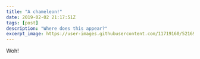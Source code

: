 ```yaml
---
title: "A chameleon!"
date: 2019-02-02 21:17:51Z
tags: [post]
description: "Where does this appear?"
excerpt_image: https://user-images.githubusercontent.com/11719160/52169470-e8410700-2730-11e9-91fe-ee8bad7517f2.png
---
```


Woh!